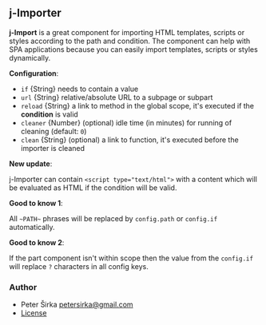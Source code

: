 ## j-Importer

__j-Import__ is a great component for importing HTML templates, scripts or styles according to the path and condition. The component can help with SPA applications because you can easily import templates, scripts or styles dynamically.

__Configuration__:

- `if` {String} needs to contain a value
- `url` {String} relative/absolute URL to a subpage or subpart
- `reload` {String} a link to method in the global scope, it's executed if the __condition__ is valid
- `cleaner` {Number} (optional) idle time (in minutes) for running of cleaning (default: `0`)
- `clean` {String} (optional) a link to function, it's executed before the importer is cleaned

__New update__:

j-Importer can contain `<script type="text/html">` with a content which will be evaluated as HTML if the condition will be valid.

__Good to know 1__:

All `~PATH~` phrases will be replaced by `config.path` or `config.if` automatically.

__Good to know 2__:

If the part component isn't within scope then the value from the `config.if` will replace `?` characters in all config keys.

### Author

- Peter Širka <petersirka@gmail.com>
- [License](https://www.totaljs.com/license/)
